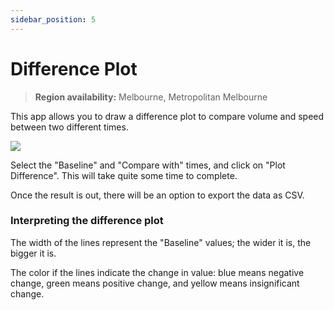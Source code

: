 ```yaml
---
sidebar_position: 5
---
```


# Difference Plot

> **Region availability:** Melbourne, Metropolitan Melbourne

This app allows you to draw a difference plot to compare volume and speed between two different times.

![](/img/map/apps/difference-plot.png)

Select the "Baseline" and "Compare with" times, and click on "Plot Difference".
This will take quite some time to complete.

Once the result is out, there will be an option to export the data as CSV.

### Interpreting the difference plot

The width of the lines represent the "Baseline" values; the wider it is, the bigger it is.

The color if the lines indicate the change in value: blue means negative change, green means positive change, and yellow means insignificant change.